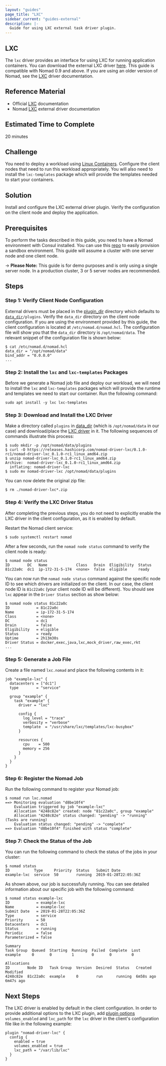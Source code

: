 ```yaml
---
layout: "guides"
page_title: "LXC"
sidebar_current: "guides-external"
description: |-
  Guide for using LXC external task driver plugin.
---
```


## LXC

The `lxc` driver provides an interface for using LXC for running application
containers. You can download the external LXC driver
[here][lxc_driver_download]. This guide is compatible with Nomad 0.9 and above.
If you are using an older version of Nomad, see the [LXC][lxc-docs] driver
documentation.

## Reference Material

- Official [LXC][linux-containers] documentation
- Nomad [LXC][lxc-docs] external driver documentation

## Estimated Time to Complete

20 minutes

## Challenge

You need to deploy a workload using [Linux Containers][linux-containers-home].
Configure the client nodes that need to run this workload appropriately. You
will also need to install the `lxc-templates` package which will provide the
templates needed to start your containers.

## Solution

Install and configure the LXC external driver plugin. Verify the configuration
on the client node and deploy the application.

## Prerequisites

To perform the tasks described in this guide, you need to have a Nomad
environment with Consul installed. You can use this
[repo](https://github.com/hashicorp/nomad/tree/master/terraform#provision-a-nomad-cluster-in-the-cloud)
to easily provision a sandbox environment. This guide will assume a cluster with
one server node and one client node.

-> **Please Note:** This guide is for demo purposes and is only using a single
server node. In a production cluster, 3 or 5 server nodes are recommended.

## Steps

### Step 1: Verify Client Node Configuration

External drivers must be placed in the [plugin_dir][plugin_dir] directory which
defaults to [`data_dir`][data_dir]`/plugins`. Verify the `data_dir` directory on
the client node configuration. If you are using the environment provided by this
guide, the client configuration is located at `/etc/nomad.d/nomad.hcl`. The
configuration file will show you that the `data_dir` directory is
`/opt/nomad/data`. The relevant snippet of the configuration file is shown
below:

```shell
$ cat /etc/nomad.d/nomad.hcl 
data_dir = "/opt/nomad/data"
bind_addr = "0.0.0.0"
...
```

### Step 2: Install the `lxc` and `lxc-templates` Packages

Before we generate a Nomad job file and deploy our workload, we will need to
install the `lxc` and `lxc-templates` packages which will provide the runtime
and templates we need to start our container. Run the following command:

```shell
sudo apt install -y lxc lxc-templates
```

### Step 3: Download and Install the LXC Driver 

Make a directory called `plugins` in [data_dir][data_dir] (which is
`/opt/nomad/data` in our case) and download/place the [LXC
driver][lxc_driver_download] in it. The following sequences of commands
illustrate this process:

```shell
$ sudo mkdir -p /opt/nomad/data/plugins
$ curl -O https://releases.hashicorp.com/nomad-driver-lxc/0.1.0-rc1/nomad-driver-lxc_0.1.0-rc1_linux_amd64.zip
$ unzip nomad-driver-lxc_0.1.0-rc1_linux_amd64.zip 
Archive:  nomad-driver-lxc_0.1.0-rc1_linux_amd64.zip
  inflating: nomad-driver-lxc
$ sudo mv nomad-driver-lxc /opt/nomad/data/plugins
```
You can now delete the original zip file:

```shell
$ rm ./nomad-driver-lxc*.zip
```

### Step 4: Verify the LXC Driver Status

After completing the previous steps, you do not need to explicitly enable the
LXC driver in the client configuration, as it is enabled by default.

Restart the Nomad client service:

```shell
$ sudo systemctl restart nomad
```

After a few seconds, run the `nomad node status` command to verify the client
node is ready:

```shell
$ nomad node status
ID        DC   Name             Class   Drain  Eligibility  Status
81c22a0c  dc1  ip-172-31-5-174  <none>  false  eligible     ready
```

You can now run the `nomad node status` command against the specific node ID to
see which drivers are initialized on the client. In our case, the client node ID
is `81c22a0c` (your client node ID will be different). You should see `lxc`
appear in the `Driver Status` section as show below:

```shell
$ nomad node status 81c22a0c
ID            = 81c22a0c
Name          = ip-172-31-5-174
Class         = <none>
DC            = dc1
Drain         = false
Eligibility   = eligible
Status        = ready
Uptime        = 2h13m30s
Driver Status = docker,exec,java,lxc,mock_driver,raw_exec,rkt
...
```

### Step 5: Generate a Job File

Create a file named `lxc.nomad` and place the following contents in it:

```hcl
job "example-lxc" {
  datacenters = ["dc1"]
  type        = "service"

  group "example" {
    task "example" {
      driver = "lxc"

      config {
        log_level = "trace"
        verbosity = "verbose"
        template  = "/usr/share/lxc/templates/lxc-busybox"
      }

      resources {
        cpu    = 500
        memory = 256
      }
    }
  }
}
```

### Step 6: Register the Nomad Job

Run the following command to register your Nomad job:

```shell
$ nomad run lxc.nomad
==> Monitoring evaluation "d8be10f4"
    Evaluation triggered by job "example-lxc"
    Allocation "4248c82e" created: node "81c22a0c", group "example"
    Allocation "4248c82e" status changed: "pending" -> "running" (Tasks are running)
    Evaluation status changed: "pending" -> "complete"
==> Evaluation "d8be10f4" finished with status "complete"
```

### Step 7: Check the Status of the Job

You can run the following command to check the status of the jobs in your
cluster:

```shell
$ nomad status
ID           Type     Priority  Status   Submit Date
example-lxc  service  50        running  2019-01-28T22:05:36Z
```
As shown above, our job is successfully running. You can see detailed
information about our specific job with the following command:

```shell
$ nomad status example-lxc
ID            = example-lxc
Name          = example-lxc
Submit Date   = 2019-01-28T22:05:36Z
Type          = service
Priority      = 50
Datacenters   = dc1
Status        = running
Periodic      = false
Parameterized = false

Summary
Task Group  Queued  Starting  Running  Failed  Complete  Lost
example     0       0         1        0       0         0

Allocations
ID        Node ID   Task Group  Version  Desired  Status   Created    Modified
4248c82e  81c22a0c  example     0        run      running  6m58s ago  6m47s ago
```

## Next Steps

The LXC driver is enabled by default in the client configuration. In order to
provide additional options to the LXC plugin, add [plugin
options][lxc_plugin_options] `volumes_enabled` and `lxc_path` for the `lxc`
driver in the client's configuration file like in the following example: 

```hcl
plugin "nomad-driver-lxc" {
  config {
    enabled = true
    volumes_enabled = true
    lxc_path = "/var/lib/lxc"
  }
}
```

[data_dir]: /docs/configuration/index.html#data_dir
[linux-containers]: https://linuxcontainers.org/lxc/introduction/
[linux-containers-home]: https://linuxcontainers.org
[lxc_driver_download]: https://releases.hashicorp.com/nomad-driver-lxc 
[lxc-docs]: /docs/drivers/external/lxc.html
[lxc_plugin_options]: /docs/drivers/external/lxc.html#plugin-options
[plugin_dir]: /docs/configuration/index.html#plugin_dir
[plugin_syntax]: /docs/configuration/plugin.html
